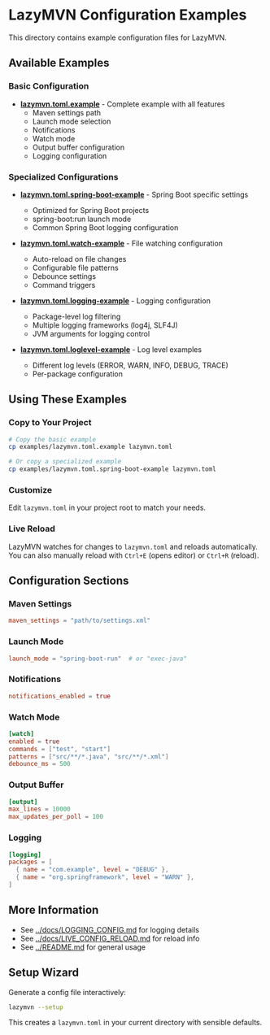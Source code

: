 # LazyMVN Configuration Examples

This directory contains example configuration files for LazyMVN.

## Available Examples

### Basic Configuration

- **[lazymvn.toml.example](lazymvn.toml.example)** - Complete example with all features
  - Maven settings path
  - Launch mode selection
  - Notifications
  - Watch mode
  - Output buffer configuration
  - Logging configuration

### Specialized Configurations

- **[lazymvn.toml.spring-boot-example](lazymvn.toml.spring-boot-example)** - Spring Boot specific settings
  - Optimized for Spring Boot projects
  - spring-boot:run launch mode
  - Common Spring Boot logging configuration

- **[lazymvn.toml.watch-example](lazymvn.toml.watch-example)** - File watching configuration
  - Auto-reload on file changes
  - Configurable file patterns
  - Debounce settings
  - Command triggers

- **[lazymvn.toml.logging-example](lazymvn.toml.logging-example)** - Logging configuration
  - Package-level log filtering
  - Multiple logging frameworks (log4j, SLF4J)
  - JVM arguments for logging control

- **[lazymvn.toml.loglevel-example](lazymvn.toml.loglevel-example)** - Log level examples
  - Different log levels (ERROR, WARN, INFO, DEBUG, TRACE)
  - Per-package configuration

## Using These Examples

### Copy to Your Project

```bash
# Copy the basic example
cp examples/lazymvn.toml.example lazymvn.toml

# Or copy a specialized example
cp examples/lazymvn.toml.spring-boot-example lazymvn.toml
```

### Customize

Edit `lazymvn.toml` in your project root to match your needs.

### Live Reload

LazyMVN watches for changes to `lazymvn.toml` and reloads automatically.
You can also manually reload with `Ctrl+E` (opens editor) or `Ctrl+R` (reload).

## Configuration Sections

### Maven Settings

```toml
maven_settings = "path/to/settings.xml"
```

### Launch Mode

```toml
launch_mode = "spring-boot-run"  # or "exec-java"
```

### Notifications

```toml
notifications_enabled = true
```

### Watch Mode

```toml
[watch]
enabled = true
commands = ["test", "start"]
patterns = ["src/**/*.java", "src/**/*.xml"]
debounce_ms = 500
```

### Output Buffer

```toml
[output]
max_lines = 10000
max_updates_per_poll = 100
```

### Logging

```toml
[logging]
packages = [
  { name = "com.example", level = "DEBUG" },
  { name = "org.springframework", level = "WARN" },
]
```

## More Information

- See [../docs/LOGGING_CONFIG.md](../docs/LOGGING_CONFIG.md) for logging details
- See [../docs/LIVE_CONFIG_RELOAD.md](../docs/LIVE_CONFIG_RELOAD.md) for reload info
- See [../README.md](../README.md) for general usage

## Setup Wizard

Generate a config file interactively:

```bash
lazymvn --setup
```

This creates a `lazymvn.toml` in your current directory with sensible defaults.

